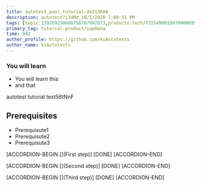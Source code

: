 ```yaml
---
title: autotest_pool_tutorial-de313RA8
description: autotest7134Md_10/1/2020 7:08:31 PM
tags: [topic:139269250608756787992873,products:tech/73554900100700000996,tutorial:experience/advanced]
primary_tag: tutorial:product/sapHana
time: 942
author_profile: https://github.com/ksAutotests
author_name: ksAutotests
---
```

### You will learn
- You will learn this
- and that

autotest tutorial text56tNnF

## Prerequisites
- Prerequisute1
- Prerequisute2
- Prerequisute3

[ACCORDION-BEGIN [](First step)]
[DONE]
[ACCORDION-END]

[ACCORDION-BEGIN [](Second step)]
[DONE]
[ACCORDION-END]

[ACCORDION-BEGIN [](Third step)]
[DONE]
[ACCORDION-END]

